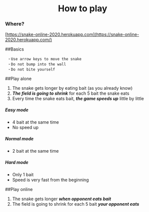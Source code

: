 <h1 style="text-align: center;">How to play</h1>

### Where?
[https://snake-online-2020.herokuapp.com](https://snake-online-2020.herokuapp.com/)

##Basics
```
 ・Use arrow keys to move the snake
 ・Do not bump into the wall
 ・Do not bite yourself
```
##Play alone

 1. The snake gets longer by eating bait (as you already know)
 2. ***The field is going to shrink*** for each 5 bait the snake eats
 3. Every time the snake eats bait, ***the game speeds up*** little by little
 
 ##### Easy mode
 - 4 bait at the same time
 - No speed up
 
 ##### Normal mode
 - 2 bait at the same time
 
 ##### Hard mode
 - Only 1 bait
 - Speed is very fast from the beginning
 
 
 ##Play online

 1. The snake gets longer ***when opponent eats bait***
 2. The field is going to shrink for each 5 bait ***your opponent eats***

